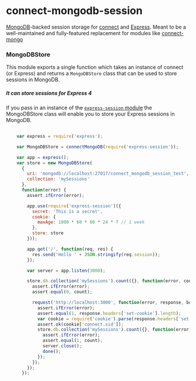 # connect-mongodb-session

[MongoDB](http://mongodb.com)-backed session storage for [connect](https://www.npmjs.org/package/connect) and [Express](http://www.expressjs.com). Meant to be a well-maintained and fully-featured replacement for modules like [connect-mongo](https://www.npmjs.org/package/connect-mongo)

### MongoDBStore

This module exports a single function which takes an instance of connect
(or Express) and returns a `MongoDBStore` class that can be used to
store sessions in MongoDB.

##### It can store sessions for Express 4

If you pass in an instance of the
[`express-session` module](http://npmjs.org/package/express-session)
the MongoDBStore class will enable you to store your Express sessions
in MongoDB.

```javascript
    
    var express = require('express');

    var MongoDBStore = connectMongoDB(require('express-session'));

    var app = express();
    var store = new MongoDBStore(
      { 
        uri: 'mongodb://localhost:27017/connect_mongodb_session_test',
        collection: 'mySessions'
      },
      function(error) {
        assert.ifError(error);

        app.use(require('express-session')({
          secret: 'This is a secret',
          cookie: {
            maxAge: 1000 * 60 * 60 * 24 * 7 // 1 week
          },
          store: store
        }));

        app.get('/', function(req, res) {
          res.send('Hello ' + JSON.stringify(req.session));
        });

        var server = app.listen(3000);

        store.db.collection('mySessions').count({}, function(error, count) {
          assert.ifError(error);
          assert.equal(0, count);

          request('http://localhost:3000', function(error, response, body) {
            assert.ifError(error);
            assert.equal(1, response.headers['set-cookie'].length);
            var cookie = require('cookie').parse(response.headers['set-cookie'][0]);
            assert.ok(cookie['connect.sid']);
            store.db.collection('mySessions').count({}, function(error, count) {
              assert.ifError(error);
              assert.equal(1, count);
              server.close();
              done();
            });
          });
        });
      });
  
```


